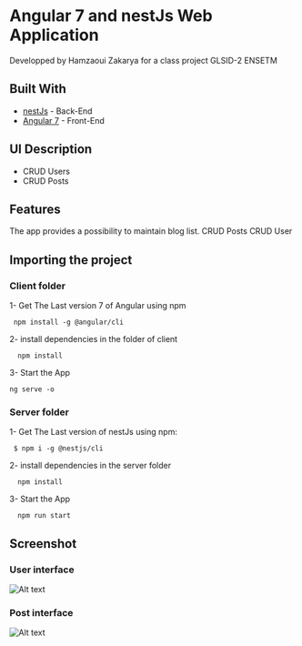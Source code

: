 # Angular 7 and nestJs Web Application
Developped by Hamzaoui Zakarya for a class project 
GLSID-2
ENSETM
## Built With

* [nestJs](https://nestjs.com/) - Back-End
* [Angular 7](https://angular.io/) - Front-End

## UI Description
* CRUD Users
* CRUD Posts

## Features
The app provides a possibility to maintain blog list. CRUD Posts CRUD User


## Importing the project

### Client folder

 1- Get The Last version 7 of Angular using npm
```
 npm install -g @angular/cli
```

  2- install dependencies in the folder of client

```
  npm install
```
  3- Start the App 
  ```
  ng serve -o
```
 ### Server folder
  1- Get The Last version of nestJs using npm:
```
 $ npm i -g @nestjs/cli
```

  2- install dependencies in the server folder

```
  npm install
```
  3- Start the App 
```
  npm run start
```
## Screenshot
### User interface
![Alt text](https://i.ibb.co/1ZL29Y2/page1.png)
### Post interface
![Alt text](https://i.ibb.co/TmjVbFF/page2.png)


